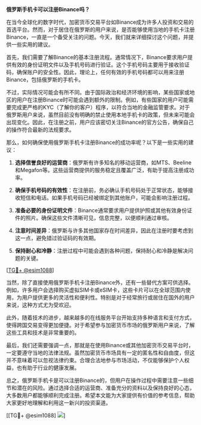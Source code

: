 **俄罗斯手机卡可以注册Binance吗？**

在当今全球化的数字时代，加密货币交易平台如Binance成为许多人投资和交易的首选平台。然而，对于居住在俄罗斯的用户来说，是否能够使用当地的手机卡注册Binance，一直是一个备受关注的问题。今天，我们就来详细探讨这个问题，并提供一些实用的建议。

首先，我们需要了解Binance的基本注册流程。通常情况下，Binance要求用户提供有效的身份证明文件以及手机号码进行验证。这个手机号码主要用于接收验证码，确保账户的安全性。因此，理论上，任何有效的手机号码都可以用来注册Binance，包括俄罗斯的手机卡。

不过，实际情况可能会有所不同。由于国际政治和经济环境的影响，某些国家或地区的用户在注册Binance时可能会遇到额外的限制。例如，有些国家的用户可能需要完成更严格的KYC（了解你的客户）程序，以符合当地的金融监管要求。对于俄罗斯用户来说，虽然目前没有明确的禁止使用本地手机卡的政策，但未来可能会出现变化。因此，在注册之前，用户应该密切关注Binance的官方公告，确保自己的操作符合最新的法规要求。

那么，如何确保使用俄罗斯手机卡注册Binance的成功率呢？以下是一些实用的建议：

1. **选择信誉良好的运营商**：俄罗斯有许多知名的移动运营商，如MTS、Beeline和Megafon等。这些运营商提供的服务稳定且覆盖广泛，有助于提高注册成功率。

2. **确保手机号码的有效性**：在注册前，务必确认手机号码处于正常状态，能够接收短信和电话。如果手机号码已经被绑定到其他账户，可能会影响注册过程。

3. **准备必要的身份证明文件**：Binance通常要求用户提供护照或其他有效身份证件的照片。确保这些文件清晰可见，信息完整，以便顺利通过审核。

4. **注意时间差异**：俄罗斯与许多其他国家存在时间差异，因此在注册时要考虑到这一点，避免错过验证码的有效期。

5. **保持耐心和冷静**：注册过程中可能会遇到各种问题，保持耐心和冷静是解决问题的关键。

[[TG💪+ @esim1088](https://t.me/s/esim1088)]

当然，除了直接使用俄罗斯手机卡注册Binance外，还有一些替代方案可供选择。例如，许多用户会选择购买虚拟SIM卡或eSIM卡，这些卡片可以在全球范围内使用，为用户提供更多的灵活性和便利性。特别是对于经常旅行或居住在国外的用户来说，这种方式尤为受欢迎。

此外，随着技术的进步，越来越多的在线服务平台开始支持多种语言和支付方式，使得跨国交易变得更加便捷。对于希望参与加密货币市场的俄罗斯用户来说，了解这些工具和技术是非常重要的。

最后，我们还需要强调一点，那就是在使用Binance或其他加密货币交易平台时，一定要遵守当地的法律法规。虽然加密货币市场具有一定的匿名性和自由度，但这并不意味着可以忽视法律约束。合理合法地参与市场活动，不仅能够保护个人权益，也有助于行业的健康发展。

总之，俄罗斯手机卡是可以注册Binance的，但用户在操作过程中需要注意一些细节和潜在的风险。通过选择合适的运营商、准备充分的资料以及保持良好的心态，大多数用户都能够顺利完成注册。希望本文能为大家提供有价值的参考信息，帮助大家更好地理解和利用这一新兴的投资渠道。

[[TG💪+ @esim1088] ![](https://i.postimg.cc/4NQfJmqS/Snipaste-2025-05-13-00-14-12.png)]